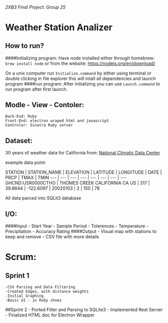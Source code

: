 ###### 2XB3 Final Project: Group 25
# Weather Station Analizer

## How to run?
####Initializing program:
Have node installed either through homebrew: `brew install node`
or from the website: <https://nodejs.org/en/download/>

On a unix computer run `Initialize.command` by either 
using terminal or double clicking in file explorer
this will intall all dependencies and launch program
####run program:
After initializing you can use `Launch.command` to run program after first launch.

## Modle - View - Contoler:

	Back-End: Ruby
	Front-End: electron wraped html and javascript
	Controler: Sinatra Ruby server  

## Dataset:
30 years of weather data for California from:
[National Climatic Data Center](http://www.ncdc.noaa.gov/cdo-web/search)

example data point:

STATION	| STATION_NAME | 	ELEVATION |	LATITUDE | 	LONGITUDE | DATE | PRCP | TMAX | TMIN
--- | --- | --- | --- | --- | --- | --- | --- 
GHCND:USR0000CTHO | THOMES CREEK CALIFORNIA CA US | 	317 | 39.8644 | -122.6097 | 20020103 | 2 | 150 | 78

All data parced into SQLit3 database

## I/O:
####Input
	- Start Year 
	- Sample Period
	- Tolerences
	- Temperature 
	- Precipitation
	- Accuracy Rating
####Output
	- Visual map with stations to keep and remove
	- CSV file with more details


# Scrum:
## Sprint 1
	-CSV Parsing and Data Filtering
	-Created Edges, with distance weights
	-Initial Graphing
	-Basic UI - in Ruby shoes
##Sprint 2
	- Ported Filter and Parsing to SQLite3
	- Implemented Rest Server
	- Finalized HTML doc for Electron Wrapper

	